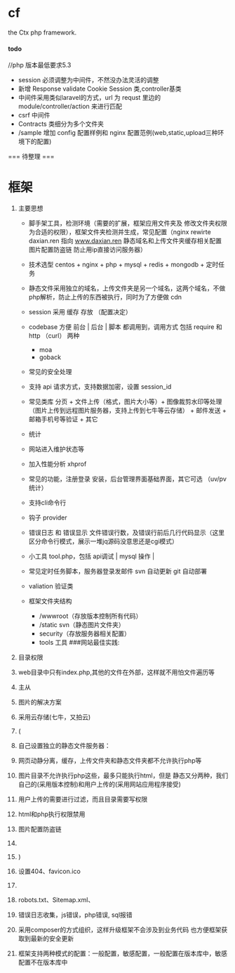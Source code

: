 # cf
the Ctx php framework.

#### todo

//php 版本最低要求5.3
* session 必须调整为中间件，不然没办法灵活的调整
* 新增 Response validate Cookie Session 类,controller基类
* 中间件采用类似laravel的方式，url 为 requst 里边的 module/controller/action 来进行匹配
* csrf 中间件
* Contracts 类细分为多个文件夹
* /sample 增加 config 配置样例和 nginx 配置范例(web,static,upload三种环境下的配置)


=== 待整理 ===
# 框架

1. 主要思想

    * 脚手架工具，检测环境（需要的扩展，框架应用文件夹及 修改文件夹权限为合适的权限），框架文件夹检测并生成，常见配置（nginx rewirte daxian.ren 指向 www.daxian.ren 静态域名和上传文件夹缓存相关配置 图片配置防盗链 防止用ip直接访问服务器）
    * 技术选型 centos  + nginx + php + mysql + redis + mongodb + 定时任务
    * 静态文件采用独立的域名，上传文件夹是另一个域名，这两个域名，不做php解析，防止上传的东西被执行，同时为了方便做 cdn
    * session 采用 缓存 存放 （配置决定）
    * codebase 方便 前台 | 后台 | 脚本 都调用到，调用方式 包括 require 和 http （curl） 两种
        * moa
        * goback
    * 常见的安全处理
    * 支持 api 请求方式，支持数据加密，设置 session_id
    * 常见类库 分页 + 文件上传（格式，图片大小等）+ 图像裁剪水印等处理（图片上传到远程图片服务器，支持上传到七牛等云存储） + 邮件发送 + 邮箱手机号等验证 + 其它
    * 统计
    * 网站进入维护状态等
    * 加入性能分析 xhprof
    * 常见的功能，注册登录 安装，后台管理界面基础界面，其它可选 （uv/pv统计）
    * 支持cli命令行
    * 钩子 provider
    * 错误日志 和 错误显示 文件错误行数，及错误行前后几行代码显示（这里区分命令行模式，展示一堆jq源码没意思还是cgi模式）
    * 小工具 tool.php，包括 api调试 | mysql 操作 | 
    * 常见定时任务脚本，服务器登录发邮件 svn 自动更新 git 自动部署
    * valiation 验证类
    * 框架文件夹结构
        
        * /wwwroot（存放版本控制所有代码）
        * /static svn（静态图片文件夹）
        * security（存放服务器相关配置）
        * tools 工具
###网站最佳实践:
1. 目录权限
1. web目录中只有index.php,其他的文件在外部，这样就不用怕文件遍历等
1. 主从
1. 图片的解决方案
1. 采用云存储(七牛，又拍云)
1. (
1. 自己设置独立的静态文件服务器：
1. 网页动静分离，缓存，上传文件夹和静态文件夹都不允许执行php等
1. 图片目录不允许执行php这些，最多只能执行html，但是 静态又分两种，我们自己的(采用版本控制)和用户上传的(采用网站应用程序接受)
1. 用户上传的需要进行过滤，而且目录需要写权限
1. html和php执行权限禁用
1. 图片配置防盗链
1. 
1. )
1. 设置404、favicon.ico
1. 
1. robots.txt、Sitemap.xml、
1. 错误日志收集，js错误，php错误, sql报错
1. 采用composer的方式组织，这样升级框架不会涉及到业务代码 也方便框架获取到最新的安全更新
1. 框架支持两种模式的配置：一般配置，敏感配置，一般配置在版本库中，敏感配置不在版本库中

